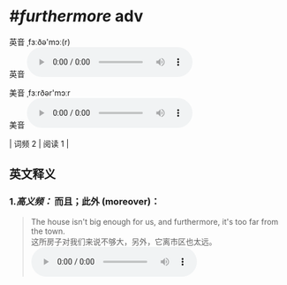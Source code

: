 # ***\#furthermore*** adv
英音 ˌfɜːðə'mɔː(r)  
英音
<audio src="./media/furthermore-B.aac" controls="controls"></audio>

美音 ˌfɜːrðər'mɔːr  
美音
<audio src="./media/furthermore.aac" controls="controls"></audio>



| 词频 2 | 阅读 1 |  

英文释义
---
### 1.*高义频：* **而且；此外 (moreover)：**  

 > The house isn't big enough for us, and furthermore, it's too far from the town.  
 > 这所房子对我们来说不够大，另外，它离市区也太远。    
<audio src="./media/furthermore-1.aac" controls="controls"></audio>


